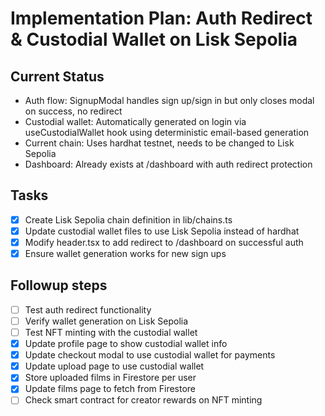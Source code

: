 # Implementation Plan: Auth Redirect & Custodial Wallet on Lisk Sepolia

## Current Status
- Auth flow: SignupModal handles sign up/sign in but only closes modal on success, no redirect
- Custodial wallet: Automatically generated on login via useCustodialWallet hook using deterministic email-based generation
- Current chain: Uses hardhat testnet, needs to be changed to Lisk Sepolia
- Dashboard: Already exists at /dashboard with auth redirect protection

## Tasks
- [x] Create Lisk Sepolia chain definition in lib/chains.ts
- [x] Update custodial wallet files to use Lisk Sepolia instead of hardhat
- [x] Modify header.tsx to add redirect to /dashboard on successful auth
- [x] Ensure wallet generation works for new sign ups

## Followup steps
- [ ] Test auth redirect functionality
- [ ] Verify wallet generation on Lisk Sepolia
- [ ] Test NFT minting with the custodial wallet
- [x] Update profile page to show custodial wallet info
- [x] Update checkout modal to use custodial wallet for payments
- [x] Update upload page to use custodial wallet
- [x] Store uploaded films in Firestore per user
- [x] Update films page to fetch from Firestore
- [ ] Check smart contract for creator rewards on NFT minting
